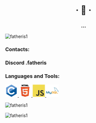 <h1 align="center">· 👋 ·</h1>
<h3 align="center">...</h3>

<p align="left"> <img src="https://komarev.com/ghpvc/?username=fatheris1&label=Profile%20views&color=8099ff&style=flat" alt="fatheris1" /> </p>

<h3 align="left">Contacts:</h3>
<h3 align="left">Discord  .fatheris</h3>
<p align="left">
</p>

<h3 align="left">Languages and Tools:</h3>
<p align="left"> <a href="https://www.cprogramming.com/" target="_blank" rel="noreferrer"> <img src="https://raw.githubusercontent.com/devicons/devicon/master/icons/c/c-original.svg" alt="c" width="40" height="40"/> </a> <a href="https://www.w3.org/html/" target="_blank" rel="noreferrer"> <img src="https://raw.githubusercontent.com/devicons/devicon/master/icons/html5/html5-original-wordmark.svg" alt="html5" width="40" height="40"/> </a> <a href="https://developer.mozilla.org/en-US/docs/Web/JavaScript" target="_blank" rel="noreferrer"> <img src="https://raw.githubusercontent.com/devicons/devicon/master/icons/javascript/javascript-original.svg" alt="javascript" width="40" height="40"/> </a> <a href="https://www.mysql.com/" target="_blank" rel="noreferrer"> <img src="https://raw.githubusercontent.com/devicons/devicon/master/icons/mysql/mysql-original-wordmark.svg" alt="mysql" width="40" height="40"/> </a> </p>

<p><img align="center" src="https://github-readme-stats.vercel.app/api/top-langs?username=fatheris1&show_icons=true&theme=dark&hide_border=true&locale=en&layout=compact" alt="fatheris1" /></p>

<p><img align="center" src="https://github-readme-streak-stats.herokuapp.com/?user=fatheris1&theme=dark" alt="fatheris1" /></p>
